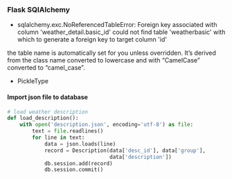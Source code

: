### Flask SQlAlchemy

* sqlalchemy.exc.NoReferencedTableError: Foreign key associated with column 'weather_detail.basic_id' could not find table 'weatherbasic' with which to generate a foreign key to target column 'id'

the table name is automatically set for you unless overridden. It’s derived from the class name converted to lowercase and with “CamelCase” converted to “camel_case”.

* PickleType

#### Import json file to database
```python
# load weather description
def load_description():
    with open('description.json', encoding='utf-8') as file:
        text = file.readlines()
        for line in text:
            data = json.loads(line)
            record = Description(data['desc_id'], data['group'],
                                 data['description'])
            db.session.add(record)
            db.session.commit()
```








